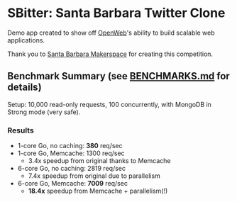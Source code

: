 # SBitter: Santa Barbara Twitter Clone

Demo app created to show off [OpenWeb](http://www.openweb.com)'s
ability to build scalable web applications.

Thank you to [Santa Barbara Makerspace](http://sbhackerspace.com) for
creating this competition.


## Benchmark Summary (see [BENCHMARKS.md](https://github.com/openwebengineering/sbitter/blob/master/BENCHMARKS.md) for details)

Setup: 10,000 read-only requests, 100 concurrently, with MongoDB in
Strong mode (very safe).

### Results

* 1-core Go, no caching: __380__ req/sec
* 1-core Go, Memcache: 1300 req/sec
  * 3.4x speedup from original thanks to Memcache
* 6-core Go, no caching: 2819 req/sec
  * 7.4x speedup from original due to parallelism
* 6-core Go, Memcache: __7009__ req/sec
  * __18.4x__ speedup from Memcache + parallelism(!)
